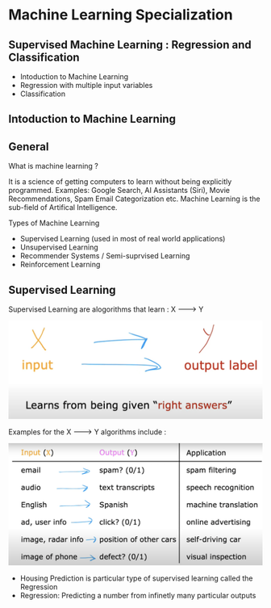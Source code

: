 # Machine Learning Specialization

## Supervised Machine Learning : Regression and Classification
* Intoduction to Machine Learning
* Regression with multiple input variables
* Classification

## Intoduction to Machine Learning
## General
What is machine learning ? 

It is a science of getting computers to learn without being explicitly programmed.
Examples: Google Search, AI Assistants (Siri), Movie Recommendations, Spam Email Categorization etc.
Machine Learning is the sub-field of Artifical Intelligence.

Types of Machine Learning 
* Supervised Learning (used in most of real world applications)
* Unsupervised Learning
* Recommender Systems / Semi-suprvised Learning
* Reinforcement Learning

## Supervised Learning 
Supervised Learning are alogorithms that learn : X ---> Y

![SL1](https://github.com/vyasaarsh/Learnings/blob/main/Machine%20Learning%20Specialization/Images/SL1.png)

Examples for the X ---> Y algorithms include : 

![SL2](https://github.com/vyasaarsh/Learnings/blob/main/Machine%20Learning%20Specialization/Images/SL2.png)

* Housing Prediction is particular type of supervised learning called the Regression
* Regression: Predicting a number from infinetly many particular outputs
